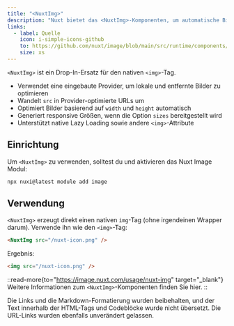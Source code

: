 ```yaml
---
title: "<NuxtImg>"
description: "Nuxt bietet das <NuxtImg>-Komponenten, um automatische Bildoptimierung zu verwalten."
links:
  - label: Quelle
    icon: i-simple-icons-github
    to: https://github.com/nuxt/image/blob/main/src/runtime/components/NuxtImg.vue
    size: xs
---
```


`<NuxtImg>` ist ein Drop-In-Ersatz für den nativen `<img>`-Tag.

- Verwendet eine eingebaute Provider, um lokale und entfernte Bilder zu optimieren
- Wandelt `src` in Provider-optimierte URLs um
- Optimiert Bilder basierend auf `width` und `height` automatisch
- Generiert responsive Größen, wenn die Option `sizes` bereitgestellt wird
- Unterstützt native Lazy Loading sowie andere `<img>`-Attribute

## Einrichtung

Um `<NuxtImg>` zu verwenden, solltest du und aktivieren das Nuxt Image Modul:

```bash [Terminal]
npx nuxi@latest module add image
```

## Verwendung

`<NuxtImg>` erzeugt direkt einen nativen `img`-Tag (ohne irgendeinen Wrapper darum). Verwende ihn wie den `<img>`-Tag:

```html
<NuxtImg src="/nuxt-icon.png" />
```

Ergebnis:

```html
<img src="/nuxt-icon.png" />
```

::read-more{to="https://image.nuxt.com/usage/nuxt-img" target="_blank"}
Weitere Informationen zum `<NuxtImg>`-Komponenten finden Sie hier.
::


Die Links und die Markdown-Formatierung wurden beibehalten, und der Text innerhalb der HTML-Tags und Codeblöcke wurde nicht übersetzt. Die URL-Links wurden ebenfalls unverändert gelassen.